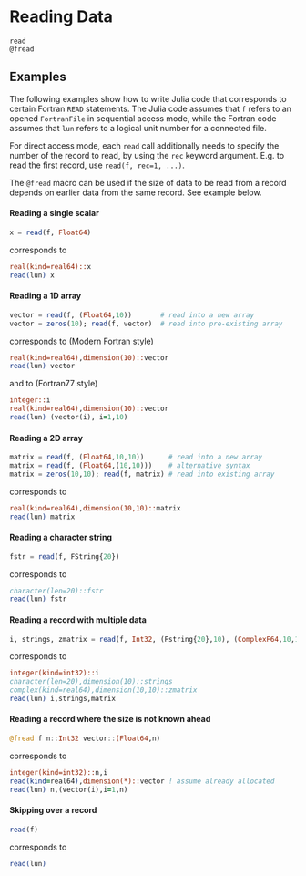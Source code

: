 # Reading Data

```@docs
read
@fread
```

## Examples

The following examples show how to write Julia code that corresponds to
certain Fortran `READ` statements. The Julia code assumes that `f` refers
to an opened `FortranFile` in sequential access mode, while the Fortran
code assumes that `lun` refers to a logical unit number for a connected file.

For direct access mode, each `read` call additionally needs to specify the
number of the record to read, by using the `rec` keyword argument.
E.g. to read the first record, use `read(f, rec=1, ...)`.

The `@fread` macro can be used if the size of data to be read from a record
depends on earlier data from the same record. See example below.


#### Reading a single scalar

```julia
x = read(f, Float64)
```
corresponds to
```fortran
real(kind=real64)::x
read(lun) x
```

#### Reading a 1D array

```julia
vector = read(f, (Float64,10))       # read into a new array
vector = zeros(10); read(f, vector)  # read into pre-existing array
```
corresponds to (Modern Fortran style)
```fortran
real(kind=real64),dimension(10)::vector
read(lun) vector
```
and to (Fortran77 style)
```fortran
integer::i
real(kind=real64),dimension(10)::vector
read(lun) (vector(i), i=1,10)
```


#### Reading a 2D array

```julia
matrix = read(f, (Float64,10,10))      # read into a new array
matrix = read(f, (Float64,(10,10)))    # alternative syntax
matrix = zeros(10,10); read(f, matrix) # read into existing array

```
corresponds to
```fortran
real(kind=real64),dimension(10,10)::matrix
read(lun) matrix
```

#### Reading a character string

```julia
fstr = read(f, FString{20})
```
corresponds to
```fortran
character(len=20)::fstr
read(lun) fstr
```

#### Reading a record with multiple data

```julia
i, strings, zmatrix = read(f, Int32, (Fstring{20},10), (ComplexF64,10,10))
```
corresponds to
```fortran
integer(kind=int32)::i
character(len=20),dimension(10)::strings
complex(kind=real64),dimension(10,10)::zmatrix
read(lun) i,strings,matrix
```

#### Reading a record where the size is not known ahead

```julia
@fread f n::Int32 vector::(Float64,n)
```
corresponds to
```fortran
integer(kind=int32)::n,i
read(kind=real64),dimension(*)::vector ! assume already allocated
read(lun) n,(vector(i),i=1,n)
```

#### Skipping over a record

```julia
read(f)
```
corresponds to
```fortran
read(lun)
```

